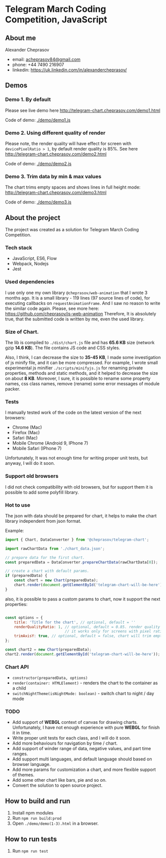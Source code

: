 # Telegram March Coding Competition, JavaScript

## About me
Alexander Cheprasov
- email: acheprasov84@gmail.com
- phone: +44 7490 216907
- linkedin: https://uk.linkedin.com/in/alexandercheprasov/

## Demos

### Demo 1. By default
Please see live demo here http://telegram-chart.cheprasov.com/demo1.html

Code of demo: [./demo/demo1.js](demo/demo1.js)

### Demo 2. Using different quality of render
Please note, the render quality will have effect for screen with `devicePixelRatio > 1`,
by default render quality is 85%. See here http://telegram-chart.cheprasov.com/demo2.html

Code of demo: [./demo/demo2.js](demo/demo2.js)

### Demo 3. Trim data by min & max values
The chart trims empty spaces and shows lines in full height mode: http://telegram-chart.cheprasov.com/demo3.html

Code of demo: [./demo/demo3.js](demo/demo3.js)

## About the project
The project was created as a solution for Telegram March Coding Competition.

### Tech stack
- JavaScript, ES6, Flow
- Webpack, Nodejs
- Jest

### Used dependencies
I use only one my own library `@cheprasov/web-animation` that I wrote 3 months ago.
It is a small library - 119 lines (97 source lines of code), for executing callbacks on `requestAnimationFrame`.
And I saw no reason to write the similar code again. Please, see more here: https://github.com/cheprasov/js-web-animation
Therefore, It is absolutely true, that the submitted code is written by mе, even the used library.

### Size of Chart.
The lib is compiled to `./dist/chart.js` file and has **65.6 KB** size (network gzip **14.6 KB**).
The file contains JS code and CSS styles.

Also, I think, I can decrease the size to **35-45 KB**, I made some investigation of js minify file, and it can be more compressed.
For example, I wrote small experimental js minifier `./scripts/minifyjs.js` for renaming private properties, methods and static methods,
and it helped to decrease the size on about **8 KB**. Moreover, I sure, it is possible to rename some property names, css class names,
remove (rename) some error messages of module packer.

### Tests
I manually tested work of the code on the latest version of the next browsers:
  - Chrome (Mac)
  - Firefox (Mac)
  - Safari (Mac)
  - Mobile Chrome (Android 9, IPhone 7)
  - Mobile Safari (IPhone 7)

Unfortunately, It was not enough time for writing proper unit tests, but anyway, I will do it soon.

### Support old browsers
I did not check compatibility with old browsers, but for support them it is possible to add some polyfill library.

### Hot to use

The json with data should be prepared for chart, it helps to make the chart library independent from json format.

Example:
```JavaScript
import { Chart, DataConverter } from '@cheprasov/telegram-chart';

import rawChartData from './chart_data.json';

// prepare data for the first chart.
const preparedData = DataConverter.prepareChartData(rawChartData[0]);

// create a chart with default params.
if (preparedData) {
    const chart = new Chart(preparedData);
    chart.render(document.getElementById('telegram-chart-will-be-here'));
}
```

also, it is possible to pass a custom params to chart, now it support the next properties:

```javaScript

const options = {
    title: 'Title for the chart', // optional, default = ''
    renderQualityRatio: 1, // optional, default = 0.85. render quality from 0 to 1
                           // it works only for screens with pixel ration > 1
    trimAxisY: true, // optional, default = false, chart will trim empty space on render.
};

const chart2 = new Chart(preparedData);
chart2.render(document.getElementById('telegram-chart-will-be-here'));
```

### Chart API

- `constructor(preparedData, options)`
- `render(container: HTMLElement)` - renders the chart to the container as a child
- `switchNightTheme(isNightMode: boolean)` - switch chart to night / day mode

### TODO

- Add support of **WEBGL** context of canvas for drawing charts. Unfortunately, I have not enough experience with pure **WEBGL** for finish it in time.
- Write proper unit tests for each class, and I will do it soon.
- Add more behaviours for navigation by time / chart.
- Add support of winder range of data, negative values, and part time ranges.
- Add support multi languages, and default language should based on browser language.
- Add more params for customization a chart, and more flexible support of themes.
- Add some other chart like bars, pie and so on.
- Convert the solution to open source project.

## How to build and run

1. Install npm modules
2. Run `npm run build:prod`
3. Open `./demo/demo(1-3).html` in a browser.

## How to run tests

1. Run `npm run test`
